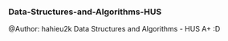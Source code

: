 ### Data-Structures-and-Algorithms-HUS
@Author: hahieu2k
Data Structures and Algorithms - HUS
A+ :D 
